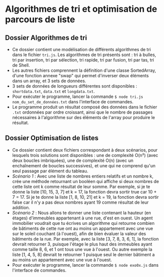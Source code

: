 # Algorithmes de tri et optimisation de parcours de liste

## Dossier Algorithmes de tri
* Ce dossier contient une modélisation de différents algorithmes de tri dans le fichier `tri.js`. Les algorithmes de tri présents sont : tri à bulles, tri par insertion, tri par sélection, tri rapide, tri par fusion, tri par tas, tri de Shell.
* Les autres fichiers comprennent la définition d'une classe SortedArray, d'une fonction annexe "swap" qui permet d'inverser deux éléments dans un array, et 3 sets de données.
* 3 sets de données de longueurs différentes sont disponibles : `shortdata.txt`, `data.txt` et `longdata.txt`.
* Pour exécuter le programme, lancer la commande `$ node tri.js nom_du_set_de_données.txt` dans l'interface de commandes.
* Le programme produit un résultat composé des données dans le fichier `.txt` ordonnées par ordre croissant, ainsi que le nombre de passages nécessaires à l'algorithme sur des éléments de l'array pour produire le résultat.

## Dossier Optimisation de listes
* Ce dossier contient deux fichiers correspondant à deux scénarios, pour lesquels trois solutions sont disponibles : une de complexité O(n²) (avec deux boucles imbriquées), une de complexité O(n) (avec un enchaînement de boucles successives), et une qui ne comprend qu'un seul passage par élément du tableau.
* *Scénario 1* : Avec une liste de nombres entiers relatifs et un nombre k, crée une méthode retournant un booléen qui affiche si deux nombres de cette liste ont k comme résultat de leur somme. Par exemple, si je te donne la liste [10, 15, 3, 7] et k = 17, la fonction devra sortir true car 10 + 7 = 17. Si je te donne la liste [1, 8, 10, 21] et k = 19, la fonction devra sortir false car il n'y a pas deux nombres ayant 19 comme résultat de leur addition.
* *Scénario 2* : Nous allons te donner une liste contenant la hauteur (en étages) d'immeubles appartenant à une rue, d'est en ouest. Un agent immobilier voudrait que tu écrives un algorithme qui retourne combien de bâtiments de cette rue ont au moins un appartement avec une vue sur le soleil couchant (à l'ouest), afin de bien évaluer la valeur des bâtiments de la rue. Par exemple, avec la liste [3, 7, 8, 3, 6, 1], la fonction devrait retourner 3, puisque l'étage le plus haut des immeubles ayant comme taille 8, 6, et 1 ont tous une vue à l'ouest. Ou autre exemple la liste [1, 4, 5, 8] devrait te retourner 1 puisque seul le dernier bâtiment a au moins un appartement avec une vue à l'ouest.
* Pour exécuter le programme, lancer la commande `$ node exo0x.js` dans l'interface de commandes.